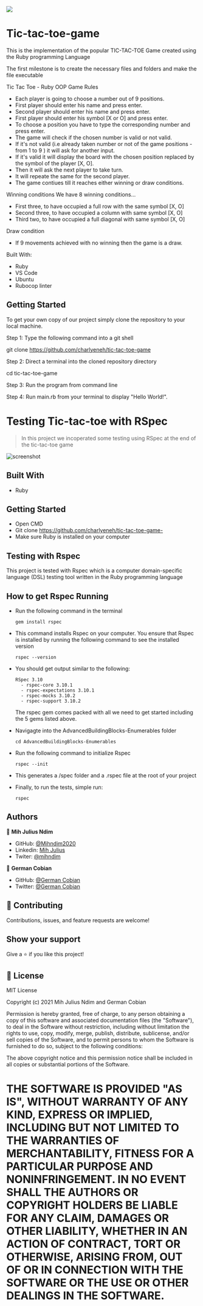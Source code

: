 ![](https://img.shields.io/badge/Microverse-blueviolet)

# Tic-tac-toe-game
This is the implementation of the popular TIC-TAC-TOE Game created using the Ruby programming Language

The first milestone is to create the necessary files and folders and make the file executable

Tic Tac Toe - Ruby OOP
Game Rules
- Each player is going to choose a number out of 9 positions.
- First player should enter his name and press enter.
- Second player should enter his name and press enter.
- First player should enter his symbol [X or O] and press enter.
- To choose a position you have to type the corresponding number and press enter.
- The game will check if the chosen number is valid or not valid.
- If it's not valid (i.e already taken number or not of the game positions - from 1 to 9 ) it will ask for another input.
- If it's valid it will display the board with the chosen position replaced by the symbol of the player [X, O].
- Then it will ask the next player to take turn.
- It will repeate the same for the second player.
- The game contiues till it reaches either winning or draw conditions.

Winning conditions
We have 8 winning conditions...

- First three, to have occupied a full row with the same symbol [X, O]
- Second three, to have occupied a column with same symbol [X, O]
- Third two, to have occupied a full diagonal with same symbol [X, O]

Draw condition
- If 9 movements achieved with no winning then the game is a draw.


Built With:

- Ruby
- VS Code
- Ubuntu
- Rubocop linter

## Getting Started

To get your own copy of our project simply clone the repository to your local machine.

Step 1: Type the following command into a git shell

git clone https://github.com/charlyeneh/tic-tac-toe-game

Step 2: Direct a terminal into the cloned repository directory

cd tic-tac-toe-game

Step 3: Run the program from command line

Step 4: Run main.rb from your terminal to display "Hello World!".



# Testing Tic-tac-toe with RSpec 

> In this project we incoperated some testing using RSpec at the end of the tic-tac-toe game

![screenshot](images/testing.png)

## Built With

- Ruby

## Getting Started
- Open CMD
- Git clone https://github.com/charlyeneh/tic-tac-toe-game-
- Make sure Ruby is installed on your computer

## Testing with Rspec

This project is tested with Rspec which is a computer domain-specific language (DSL) testing tool written in the Ruby programming language

## How to get Rspec Running

- Run the following command in the terminal
  ```
  gem install rspec
  ```
- This command installs Rspec on your computer. You ensure that Rspec is installed by running the following     command to see the installed version
  ```
  rspec --version
  ```
- You should get output similar to the following:
  ```
  RSpec 3.10
    - rspec-core 3.10.1
    - rspec-expectations 3.10.1
    - rspec-mocks 3.10.2
    - rspec-support 3.10.2
  ```
  The rspec gem comes packed with all we need to get started including the 5 gems listed above.

- Navigagte into the AdvancedBuildingBlocks-Enumerables folder
  ```
  cd AdvancedBuildingBlocks-Enumerables
  ```
- Run the following command to initialize Rspec
  ```
  rspec --init
  ```
- This generates a /spec folder and a .rspec file at the root of your project

- Finally, to run the tests, simple run:
  ```
  rspec
  ```

## Authors

👤 **Mih Julius Ndim**

- GitHub: [@Mihndim2020](https://github.com/mihndim2020)
- Linkedin: [Mih Julius](https://www.linkedin.com/in/mih-julius)
- Twiter: [@mihndim](https://twitter.com/mihndim)


👤 **German Cobian**

- GitHub: [@German Cobian](https://github.com/German-Cobian)
- Twitter: [@German Cobian](https://twitter.com/GermanCobian3)


## 🤝 Contributing

Contributions, issues, and feature requests are welcome!

## Show your support

Give a ⭐️ if you like this project!

## 📝 License

MIT License

Copyright (c) 2021 Mih Julius Ndim and German Cobian 

Permission is hereby granted, free of charge, to any person obtaining a copy
of this software and associated documentation files (the "Software"), to deal
in the Software without restriction, including without limitation the rights
to use, copy, modify, merge, publish, distribute, sublicense, and/or sell
copies of the Software, and to permit persons to whom the Software is
furnished to do so, subject to the following conditions:

The above copyright notice and this permission notice shall be included in all
copies or substantial portions of the Software.

THE SOFTWARE IS PROVIDED "AS IS", WITHOUT WARRANTY OF ANY KIND, EXPRESS OR
IMPLIED, INCLUDING BUT NOT LIMITED TO THE WARRANTIES OF MERCHANTABILITY,
FITNESS FOR A PARTICULAR PURPOSE AND NONINFRINGEMENT. IN NO EVENT SHALL THE
AUTHORS OR COPYRIGHT HOLDERS BE LIABLE FOR ANY CLAIM, DAMAGES OR OTHER
LIABILITY, WHETHER IN AN ACTION OF CONTRACT, TORT OR OTHERWISE, ARISING FROM,
OUT OF OR IN CONNECTION WITH THE SOFTWARE OR THE USE OR OTHER DEALINGS IN THE
SOFTWARE.
=======

